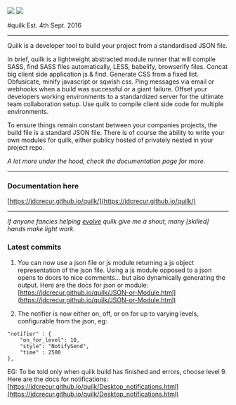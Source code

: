 ![](https://img.shields.io/npm/v/quilk.svg) ![](https://img.shields.io/npm/dt/quilk.svg)

#quilk
Est. 4th Sept. 2016

---

Quilk is a developer tool to build your project from a standardised JSON file.

In brief, quilk is a lightweight abstracted module runner that will compile SASS, find SASS files automatically, LESS, babelify, browserify files. Concat big client side application js & find. Generate CSS from a fixed list. Obfusicate, minify javascript or sqwish css. Ping messages via email or webhooks when a build was successful or a giant failure. Offset your developers working environments to a standardized server for the ultimate team collaboration setup. Use quilk to compile client side code for multiple environments.

To ensure things remain constant between your companies projects, the build file is a standard JSON file. There is of course the ability to write your own modules for quilk, either publicy hosted of privately nested in your project repo.

*A lot more under the hood, check the documentation page for more.*

---

### Documentation here 
[https://jdcrecur.github.io/quilk/](https://jdcrecur.github.io/quilk/)

---

*If anyone fancies helping [evolve](https://github.com/jdcrecur/quilk/) quilk give me a shout, many [skilled] hands make light work.*


### Latest commits
1.  You can now use a json file or js module returning a js object representation of the json file. Using a js module opposed to a json opens to doors to nice comments... but also dynamically generating the output.
Here are the docs for json or module: [https://jdcrecur.github.io/quilk/JSON-or-Module.html](https://jdcrecur.github.io/quilk/JSON-or-Module.html)


2.  The notifier is now either on, off, or on for up to varying levels, configurable from the json, eg:
```
"notifier" : {
    "on_for_level": 10,
    "style": "NotifySend",
    "time" : 2500
},
```
EG: To be told only when quilk build has finished and errors, choose level 9.
Here are the docs for notifications: [https://jdcrecur.github.io/quilk/Desktop_notifications.html](https://jdcrecur.github.io/quilk/Desktop_notifications.html)